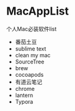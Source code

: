 # MacAppList
个人Mac必装软件list

* 番茄土豆
* sublime text
* clean my mac
* SourceTree
* brew
* cocoapods
* 有道云笔记
* chrome
* lantern
* Typora
